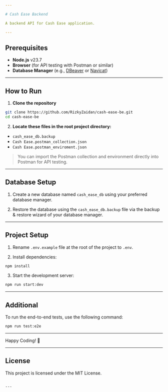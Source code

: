 ```yaml
---

# Cash Ease Backend

A backend API for Cash Ease application.

---
```


## Prerequisites

- **Node.js** v23.7  
- **Browser** (for API testing with Postman or similar)  
- **Database Manager** (e.g., [DBeaver](https://dbeaver.io/) or [Navicat](https://www.navicat.com/))  

---

## How to Run

1. **Clone the repository**

```bash
git clone https://github.com/RizkyZaidan/cash-ease-be.git
cd cash-ease-be
```

2. **Locate these files in the root project directory:**

- `cash_ease_db.backup`  
- `Cash Ease.postman_collection.json`  
- `Cash Ease.postman_enviroment.json`  

> You can import the Postman collection and environment directly into Postman for API testing.

---

## Database Setup

1. Create a new database named `cash_ease_db` using your preferred database manager.

2. Restore the database using the `cash_ease_db.backup` file via the backup & restore wizard of your database manager.

---

## Project Setup

1. Rename `.env.example` file at the root of the project to `.env`.

2. Install dependencies:

```bash
npm install
```

3. Start the development server:

```bash
npm run start:dev
```

---

## Additional

To run the end-to-end tests, use the following command:

```bash
npm run test:e2e
```

---

Happy Coding! 🚀

---

## License

This project is licensed under the MIT License.
```

---

